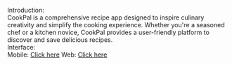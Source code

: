 Introduction:\
CookPal is a comprehensive recipe app designed to inspire culinary creativity and simplify the cooking experience. Whether you're a seasoned chef or a kitchen novice, CookPal provides a user-friendly platform to discover and save delicious recipes.\
Interface:\
Mobile: [Click here](https://drive.google.com/file/d/1BkBrH4nMWMsoqOkFD38PH4zRk1gi77lh/view)
Web: [Click here](https://cookpal-ec834.web.app/)
